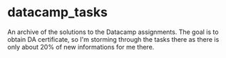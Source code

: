 # datacamp_tasks
An archive of the solutions to the Datacamp assignments. The goal is to obtain DA certificate, so I'm storming through the tasks there as there is only about 20% of new informations for me there.
